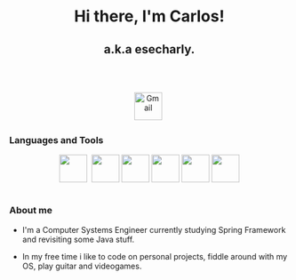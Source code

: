 <p>
    <h1 align="center">Hi there, I'm Carlos!</h1>
    <h2 align="center">a.k.a esecharly.</h2>
</p>
<br>

<p align="center">
    <br>
    <a href="mailto:ing.carlos.ayala.96@gmail.com"><img src="https://cdn-icons-png.flaticon.com/512/281/281769.png" width="50" alt="Gmail"/></a>&nbsp;
    <br>
</p>

### Languages and Tools

<div align="center">
    <img align="center" src="https://cdn-icons-png.flaticon.com/512/5968/5968292.png" width="50">&nbsp;
    <img align="center" src="https://cdn-icons-png.flaticon.com/512/5968/5968332.png" width="50">
    <img align="center" src="https://cdn-icons-png.flaticon.com/512/226/226777.png" width="50">
    <img align="center" src="https://cdn-icons-png.flaticon.com/512/732/732190.png" width="50">
    <img align="center" src="https://cdn-icons-png.flaticon.com/512/732/732212.png" width="50">
    <img align="center" src="https://cdn-icons-png.flaticon.com/512/919/919836.png" width="50">
</div>
<br>


### About me

- I'm a Computer Systems Engineer currently studying Spring Framework and revisiting some Java stuff.

- In my free time i like to code on personal projects, fiddle around with my OS, play guitar and videogames.
